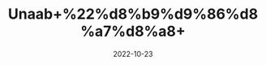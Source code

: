 ---
title: 'Unaab+%22%d8%b9%d9%86%d8%a7%d8%a8+'
date: '2022-10-23' 
metatag: '' 
inventory: '0' 
draft: false 
# meta description 
shortDescripton: 'Dried+Jujube+Fried%22+The+most+interesting+health+benefits+of+jujube+include+its+ability+to+likely+slow+the+progression+of+cancer%2c+improve+skin+health%2c+aid+in+weight+loss%2c+cleanse+the+blood%2c+relieve+stress%2c+stimulate+restful+sleep%2c+boost+immunity%2c+protect+the+liver%2c+increase+bone+mineral+density%2c+and+detoxify+the+body.'
description: 'Herbs+%d8%ac%da%91%db%8c+%d8%a8%d9%88%d9%b9%db%8c'
longdescription: ''
featured: True
# product Price
price: '30.0'
# Product Short Description
shortDescription: 'Dried+Jujube+Fried%22+The+most+interesting+health+benefits+of+jujube+include+its+ability+to+likely+slow+the+progression+of+cancer%2c+improve+skin+health%2c+aid+in+weight+loss%2c+cleanse+the+blood%2c+relieve+stress%2c+stimulate+restful+sleep%2c+boost+immunity%2c+protect+the+liver%2c+increase+bone+mineral+density%2c+and+detoxify+the+body.'
productID: '4EF774CB-9A2A-ED11-9968-005056B3A416'
type: 'products'
category: 'Herbs+%d8%ac%da%91%db%8c+%d8%a8%d9%88%d9%b9%db%8c' 
thumnailproduct: 'https://eraconnect.blob.core.windows.net/product-images/aminsaddiquidawakhana/4EF774CB-9A2A-ED11-9968-005056B3A416.webp' 
images:
  - image: 'https://eraconnect.blob.core.windows.net/product-images/aminsaddiquidawakhana/4EF774CB-9A2A-ED11-9968-005056B3A416.webp'  
Variants:
---
